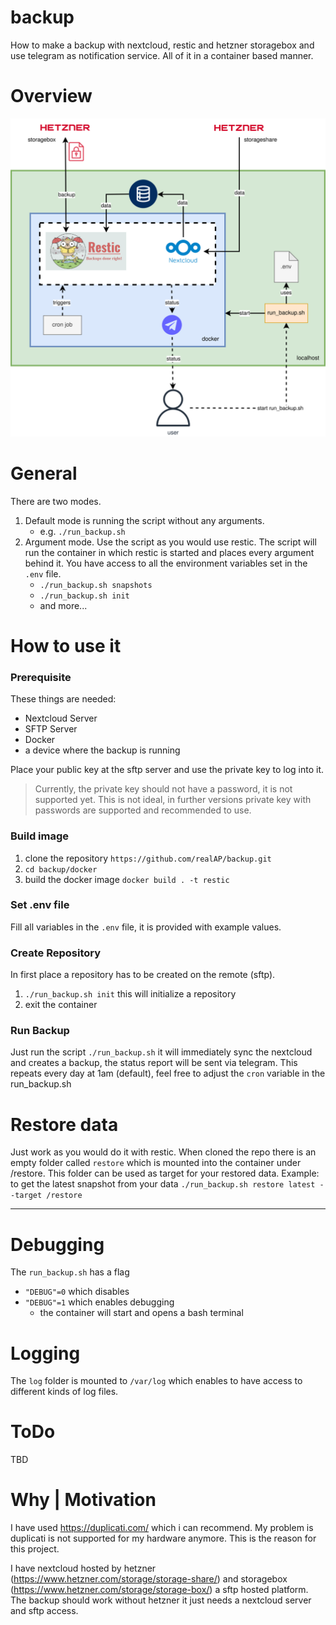 # backup
How to make a backup with nextcloud, restic and hetzner storagebox and use telegram as notification service. All of it in a container based manner.

# Overview
![backup_overview.drawio.svg](backup_overview.drawio.svg)


# General
There are two modes.
1. Default mode is running the script without any arguments.
    * e.g. `./run_backup.sh`
1. Argument mode. Use the script as you would use restic. The script will run the container in which restic is started and places every argument behind it.
You have access to all the environment variables set in the `.env` file.
      * `./run_backup.sh snapshots`
      * `./run_backup.sh init`
      * and more...

# How to use it
### Prerequisite
These things are needed:
* Nextcloud Server
* SFTP Server
* Docker
* a device where the backup is running

Place your public key at the sftp server and use the private key to log into it.
> Currently, the private key should not have a password, it is not supported yet.
> This is not ideal, in further versions private key with passwords are supported and recommended to use.

### Build image
1. clone the repository `https://github.com/realAP/backup.git`
1. `cd backup/docker` 
1. build the docker image `docker build . -t restic`

### Set .env file
Fill all variables in the `.env` file, it is provided with example values.

### Create Repository
In first place a repository has to be created on the remote (sftp).

1. `./run_backup.sh init` this will initialize a repository
1. exit the container 

### Run Backup
Just run the script `./run_backup.sh` it will immediately sync the nextcloud and creates a backup, the status report will be sent via telegram.
This repeats every day at 1am (default), feel free to adjust the `cron` variable in the run_backup.sh

# Restore data
Just work as you would do it with restic.
When cloned the repo there is an empty folder called `restore` which is mounted into the container under /restore.
This folder can be used as target for your restored data.
Example: to get the latest snapshot from your data
`./run_backup.sh restore latest --target /restore`

---
# Debugging
The `run_backup.sh` has a flag 
* `"DEBUG"=0` which disables
* `"DEBUG"=1` which enables debugging
  * the container will start and opens a bash terminal

# Logging
The `log` folder is mounted to `/var/log` which enables to have access to different kinds of log files.

# ToDo
TBD

# Why | Motivation
I have used https://duplicati.com/ which i can recommend. 
My problem is duplicati is not supported for my hardware anymore.
This is the reason for this project.

I have nextcloud hosted by hetzner (https://www.hetzner.com/storage/storage-share/) and storagebox (https://www.hetzner.com/storage/storage-box/) a sftp hosted platform.
The backup should work without hetzner it just needs a nextcloud server and sftp access.
